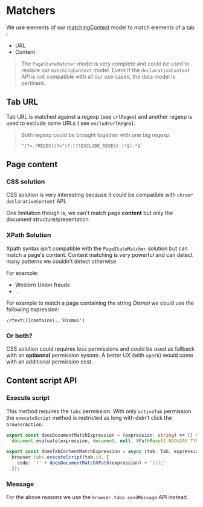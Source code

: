 # Matchers

We use elements of our [matchingContext](../src/app/lmem/matchingContext.ts) model to match elements of a tab :
- URL
- Content

> The `PageStateMatcher` model is very complete and could be used to replace our `matchingContext` model.
> Event if the `declarativeContent` API is not compatible with all our use cases, the data model is pertinent.

## Tab URL
Tab URL is matched against a regexp (see `urlRegex`) and another regexp is used to exclude some URLs ( see `excludeUrlRegex`).
> Both regexp could be brought together with one big regexp:
> ```
> ^(?=.*REGEX)(?=^(?:(?!EXCLUDE_REGEX).)*$).*$`
>```

## Page content

### CSS solution
CSS solution is very interesting because it could be compatible with `chrom*` `declarativeContent` API.

One limitation though is, we can't match page __content__ but only the document structure/presentation.

### XPath Solution
Xpath syntax isn't compatible with the `PageStateMatcher` solution but can match a page's content.
Content matching is very powerful and can detect many patterns we couldn't detect otherwise.

For example:
- Western Union frauds
- ...

For example to match a page containing the string *Dismoi* we could use the following expression:
```
//text()[contains(.,'Dismoi')
```

### Or both?
CSS solution could requires less permissions and could be used as fallback with an **optionnal** permission system.
A better UX (with `xpath`) would come with an additional permission cost.

## Content script API

### Execute script
This method requires the `tabs` permission. 
With only `activeTab` permission the `executeScript` method is restricted as long with didn't click the `browserAction`.

```ts
export const doesDocumentMatchExpression = (expression: string) => () =>
  document.evaluate(expression, document, null, XPathResult.BOOLEAN_TYPE, null);

export const doesTabContentMatchExpression = async (tab: Tab, expression) =>
  browser.tabs.executeScript(tab.id, {
    code: '(' + doesDocumentMatchXPath(expression) + ')();'
  });
```

### Message
For the above reasons we use the `browser.tabs.sendMessage` API instead.
